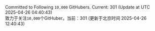 Committed to Following `10,000` GitHubers. Current: <!-- FOLLOWING_COUNT -->301<!-- FOLLOWING_COUNT --> (Update at UTC <!-- LAST_UPDATED -->2025-04-26 04:40:43<!-- LAST_UPDATED -->)<br>
致力于关注`10,000`个GitHuber。当前：<!-- FOLLOWING_COUNT -->301<!-- FOLLOWING_COUNT --> (更新于北京时间 <!-- LAST_UPDATED_CST -->2025-04-26 12:40:43<!-- LAST_UPDATED_CST -->)
